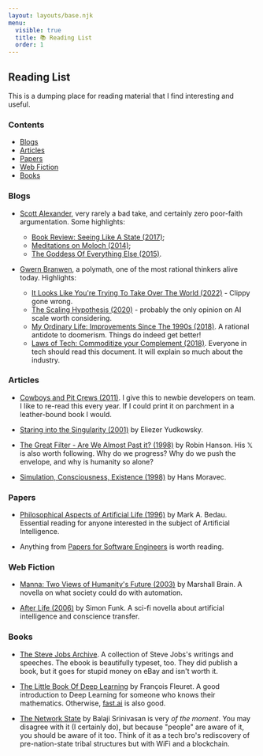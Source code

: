 ```yaml
---
layout: layouts/base.njk
menu:
  visible: true
  title: 📚 Reading List
  order: 1
---
```


## Reading List

This is a dumping place for reading material that I find interesting and useful.

### Contents

* [Blogs](#blogs)
* [Articles](#articles)
* [Papers](#papers)
* [Web Fiction](#web-fiction)
* [Books](#books)

<h3 id="blogs">Blogs</h3>

- [Scott Alexander](https://readscottalexander.com/), very rarely a bad take,
and certainly zero poor-faith argumentation. Some highlights:
    - [Book Review: Seeing Like A State (2017)](https://slatestarcodex.com/2017/03/16/book-review-seeing-like-a-state/);
    - [Meditations on Moloch (2014)](https://slatestarcodex.com/2014/07/30/meditations-on-moloch/);
    - [The Goddess Of Everything
    Else (2015)](https://slatestarcodex.com/2015/08/17/the-goddess-of-everything-else-2/).

- [Gwern Branwen](https://www.gwern.net/index), a polymath, one of the most rational
thinkers alive today. Highlights:
    - [It Looks Like You're Trying To Take Over The World
    (2022)](https://www.lesswrong.com/posts/a5e9arCnbDac9Doig/it-looks-like-you-re-trying-to-take-over-the-world) - Clippy gone wrong.
    - [The Scaling Hypothesis (2020)](https://gwern.net/scaling-hypothesis) -
    probably the only opinion on AI scale worth considering.
    - [My Ordinary Life: Improvements Since The 1990s
    (2018)](https://gwern.net/improvement). A rational antidote to doomerism.
    Things do indeed get better!
    - [Laws of Tech: Commoditize your Complement
    (2018)](https://gwern.net/complement). Everyone in tech should read this
    document. It will explain so much about the industry.

<h3 id="articles">Articles</h3>

- [Cowboys and Pit Crews
(2011)](https://www.newyorker.com/news/news-desk/cowboys-and-pit-crews). I give
this to newbie developers on team. I like to re-read this every year. If I could
print it on parchment in a leather-bound book I would.

- [Staring into the Singularity
(2001)](https://web.archive.org/web/20070613184827/http://yudkowsky.net/singularity.html)
by Eliezer Yudkowsky.

- [The Great Filter - Are We Almost Past it?
(1998)](https://mason.gmu.edu/~rhanson/greatfilter.html) by Robin Hanson. His 𝕏 is
also worth following. Why do we progress? Why do we push the envelope, and why
is humanity so alone?

- [Simulation, Consciousness, Existence (1998)](https://archive.is/uqCeA) by Hans
Moravec.

<h3 id="papers">Papers</h3>

- [Philosophical Aspects of Artificial Life
(1996)](https://people.reed.edu/~mab/publications/papers/ecal91.pdf) by Mark A.
Bedau. Essential reading for anyone interested in the subject of Artificial
Intelligence.

- Anything from [Papers for Software
Engineers](https://github.com/facundoolano/software-papers) is worth reading.

<h3 id="web-fiction">Web Fiction</h3>

- [Manna: Two Views of Humanity's Future (2003)](https://marshallbrain.com/manna1) by
Marshall Brain. A novella on what society could do with automation.

- [After Life (2006)](https://sifter.org/~simon/AfterLife/) by Simon Funk. A
sci-fi novella about artificial intelligence and conscience transfer.

<h3 id="books">Books</h3>

- [The Steve Jobs Archive](https://stevejobsarchive.com/book). A collection of
Steve Jobs's writings and speeches. The ebook is beautifully typeset, too. They
did publish a book, but it goes for stupid money on eBay and isn't worth it.

- [The Little Book Of Deep Learning](https://fleuret.org/francois/lbdl.html) by
François Fleuret. A good introduction to Deep Learning for someone who knows
their mathematics. Otherwise, [fast.ai](https://fast.ai) is also good.

- [The Network State](https://thenetworkstate.com/) by Balaji Srinivasan is very *of
the moment*. You may disagree with it (I certainly do), but because "people" are
aware of it, you should be aware of it too. Think of it as a tech bro's
rediscovery of pre-nation-state tribal structures but with WiFi and a
blockchain.
